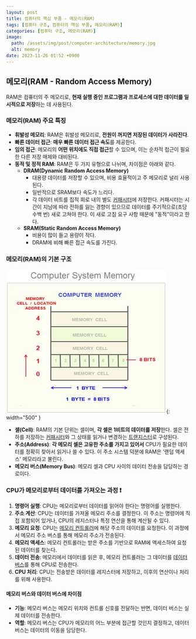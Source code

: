 ```yaml
---
layout: post
title: 컴퓨터의 핵심 부품 - 메모리(RAM)
tags: [컴퓨터 구조, 컴퓨터의 핵심 부품, 메모리(RAM)]
categories: [컴퓨터 구조, 메모리(RAM)]
image:
  path: /assets/img/post/computer-architecture/memory.jpg
  alt: memory
date: 2023-11-26 01:52 +0900
---
```


## 메모리(RAM - Random Access Memory)

RAM은 컴퓨터의 주 메모리로, **현재 실행 중인 프로그램과 프로세스에 대한 데이터를 일시적으로 저장**하는 데 사용된다.

### 메모리(RAM) 주요 특징

- **휘발성 메모리**: RAM은 휘발성 메모리로, **전원이 꺼지면 저장된 데이터가 사라진다**.
- **빠른 데이터 접근**: **매우 빠른 데이터 접근 속도**를 제공한다.
- **임의 접근**: 메모리의 **어떤 위치에도 직접 접근**할 수 있으며, 이는 순차적 접근이 필요한 다른 저장 매체와 대비된다.
- **동적 및 정적 RAM**: RAM은 두 가지 유형으로 나뉘며, 차이점은 아래와 같다.
  - **DRAM(Dynamic Random Access Memory)**
    - 대용량 데이터를 저장할 수 있으며, 비용 효율적이고 주 메모리로 널리 사용된다.
    - 일반적으로 SRAM보다 속도가 느리다.
    - 각 데이터 비트를 집적 회로 내의 별도 [커패시터](https://namu.wiki/w/%EC%BB%A4%ED%8C%A8%EC%8B%9C%ED%84%B0)에 저장한다. 커패시터는 시간이 지남에 따라 전하를 잃는 경향이 있으므로 데이터를 주기적으로(초당 수백 번) 새로 고쳐야 한다. 이 새로 고침 요구 사항 때문에 "동적"이라고 한다.
  - **SRAM(Static Random Access Memory)**
    - 비용이 많이 들고 용량이 작다.
    - DRAM에 비해 빠른 접근 속도를 가진다.

### 메모리(RAM)의 기본 구조

![memory-units](/assets/img/post/computer-architecture/memory-units.jpg){: width="500" }

- **셀(Cell)**: RAM의 기본 단위는 셀이며, **각 셀은 1비트의 데이터를 저장**한다. 셀은 전하를 저장하는 [커패시터](https://ko.wikipedia.org/wiki/%EC%B6%95%EC%A0%84%EA%B8%B0)와 그 상태를 읽거나 변경하는 [트랜지스터](https://ko.wikipedia.org/wiki/%ED%8A%B8%EB%9E%9C%EC%A7%80%EC%8A%A4%ED%84%B0)로 구성된다.
- **주소(Address)**: **각 메모리 셀은 고유한 주소를 가지고 있어서** CPU가 필요한 데이터를 정확히 찾아서 읽거나 쓸 수 있다. 이 주소 시스템 덕분에 RAM은 '랜덤 액세스' 메모리라고 불린다.
- **메모리 버스(Memory Bus)**: 메모리 셀과 CPU 사이의 데이터 전송을 담당하는 경로이다.

### CPU가 메모리로부터 데이터를 가져오는 과정 ❗️

1. **명령어 실행**: CPU는 메모리로부터 데이터를 읽어야 한다는 명령어를 실행한다.
2. **주소 계산**: CPU는 데이터를 가져올 메모리 주소를 결정한다. 이 주소는 명령어에 직접 포함되어 있거나, CPU의 레지스터나 특정 연산을 통해 계산될 수 있다.
3. **메모리 요청**: CPU는 [메모리 컨트롤러](https://ko.wikipedia.org/wiki/%EB%A9%94%EB%AA%A8%EB%A6%AC_%EC%BB%A8%ED%8A%B8%EB%A1%A4%EB%9F%AC)에 해당 주소의 데이터를 요청한다. 이 과정에서 메모리 주소 버스를 통해 메모리 주소가 전송된다.
4. **메모리 액세스**: 메모리 컨트롤러는 받은 주소를 기반으로 RAM에 액세스하여 요청된 데이터를 찾는다.
5. **데이터 전송**: 메모리에서 데이터를 읽은 후, 메모리 컨트롤러는 그 데이터를 [데이터 버스](<https://ko.wikipedia.org/wiki/%EB%B2%84%EC%8A%A4_(%EC%BB%B4%ED%93%A8%ED%8C%85)>)를 통해 CPU로 전송한다.
6. **CPU 처리**: CPU는 전송받은 데이터를 레지스터에 저장하고, 이후의 연산이나 처리를 위해 사용한다.

#### 메모리 버스와 데이터 버스에 차이점

- **기능**: 메모리 버스는 메모리 위치와 컨트롤 신호를 전달하는 반면, 데이터 버스는 실제 데이터를 전송한다.
- **역할**: 메모리 버스는 CPU가 메모리의 어느 부분에 접근할 것인지 결정하고, 데이터 버스는 데이터의 이동을 담당한다.
